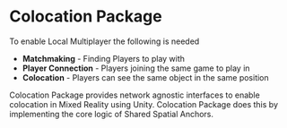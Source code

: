 # Colocation Package

To enable Local Multiplayer the following is needed

- **Matchmaking** - Finding Players to play with
- **Player Connection**  - Players joining the same game to play in
- **Colocation** - Players can see the same object in the same position

Colocation Package provides network agnostic interfaces to enable colocation in Mixed Reality using Unity. Colocation Package does this by implementing the core logic of Shared Spatial Anchors.
